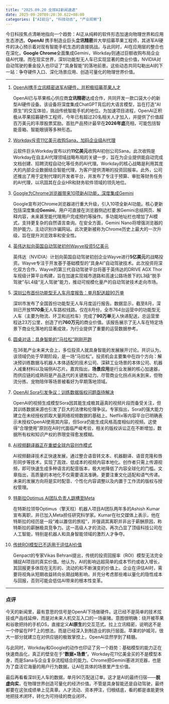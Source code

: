 ```yaml
---
title: "2025.09.20 全球AI新闻速递"
date: 2025-09-20T09:20:30.622+08:00
categories: ["AI前沿", "科技动态", "产业观察"]
---
```


今日科技焦点清晰地指向一个趋势：AI正从纯粹的软件形态加速向物理世界和应用生态渗透。**OpenAI** 携手制造业巨头**立讯精密**并大举招募苹果工程师，其进军AI硬件的决心预示着对现有智能手机生态的直接挑战。与此同时，AI在应用层的整合也在深化，**Google Chrome**全面集成Gemini，Workday则通过巨额收购布局企业级AI代理。而在现实世界，深圳功能型无人车已实现显著的商业价值，NVIDIA对自动驾驶的重金投入也印证了“具身智能”的落地前景。这些动态共同勾勒出AI的下一站：争夺硬件入口、深化场景应用、创造可量化的物理世界价值。

---

1.  [OpenAI携手立讯精密进军AI硬件，并积极招募苹果人才](https://www.ithome.com/0/884/360.htm)

    OpenAI已与苹果核心供应商**立讯精密**达成合作，共同开发一款口袋大小的新型AI硬件设备。该设备将深度集成ChatGPT背后的大语言模型，旨在打造“AI原生”的交互体验，挑战传统智能手机的地位。为加速项目进程，OpenAI正积极从苹果招募硬件工程师，今年已有超过20名相关人才加入，并提供了价值超百万美元的丰厚股票奖励。首批产品预计最早在**2026年底**亮相，可能包括智能音箱、智能眼镜等多种形态。

2.  [Workday斥资11亿美元收购Sana，加码企业级AI代理](https://ai2people.com/workdays-bold-move-1-1b-sana-buy-and-ai-agents-are-they-doubling-down-to-win-the-future/)

    云软件巨头Workday宣布以约**11亿美元**收购AI初创公司Sana。此次收购是Workday在自主AI代理领域战略布局的关键一步，旨在为企业提供能自动完成文档创建、招聘流程自动化等任务的AI代理。Workday的核心战略是利用其庞大的内部企业数据结合智能代理，为客户提供清晰的投资回报率。此外，公司还推出了用于定制代理的开发者平台，并发布了专注于预算、审批等财务任务的AI代理，以巩固其在企业HR和财务软件领域的领先地位。

3.  [Google为Chrome浏览器带来10项新AI功能，深度集成Gemini](https://analyticsindiamag.com/ai-news-updates/google-brings-10-new-ai-features-to-chrome-including-gemini-integration/)

    Google宣布对Chrome浏览器进行重大升级，引入10项全新AI功能。核心更新包括深度集成**Gemini**，用户可直接在浏览器侧边栏要求Gemini总结网页、解释内容，未来甚至能代理用户完成预约等操作。多功能地址栏也增加了AI模式，支持更复杂的自然语言查询。在安全方面，Gemini Nano将增强浏览器的防护能力，主动识别诈骗网站。此次更新被称为Chrome历史上最大的一次升级，旨在提升浏览效率和安全性。

4.  [英伟达拟向英国自动驾驶初创Wayve投资5亿美元](https://www.ithome.com/0/884/389.htm)

    英伟达（NVIDIA）计划向英国自动驾驶初创企业Wayve进行**5亿美元**的战略投资。Wayve专注于开发基于基础模型的“具身AI”自动驾驶技术。此次投资将深化双方合作，Wayve的第三代自动驾驶平台将基于英伟达的DRIVE AGX Thor车规级计算平台构建，旨在加速实现城市道路和高速公路场景下的L3级“脱手驾驶”与L4级“无人驾驶”能力，推动可规模化量产的自动驾驶技术走向市场。

5.  [深圳公布首份功能型无人车月度报告：单月配送超90万单](https://www.ithome.com/0/884/328.htm)

    深圳市发布了全国首份功能型无人车月度运行报告。数据显示，截至8月，深圳已开放**1170条**无人车路权线路。仅在8月份，全市764台运营中的功能型无人车（主要为物流、环卫和巡检车）完成了**90万单**无人快递配送，总运营里程达23万公里，创造了约**760万元**的商业价值。该报告展示了无人车在特定场景下商业化落地的显著成效，为行业提供了重要的运营数据参考。

6.  [圆桌对话：具身智能的“马拉松”刚刚开跑](https://36kr.com/p/3467609376282240?f=rss)

    在36氪产业未来大会上，多位投资人就具身智能的发展展开讨论。共识认为，该领域仍处于早期阶段，是一场“马拉松”。投资机会主要集中在四个方向：解决预训练数据与机器人本体适配的技术公司、深耕工业场景的本体公司、机器人减重材料以及端侧AI芯片。嘉宾指出，**场景应用**是行业发展的核心加速器，而供应链的成熟将是产品迭代的关键推动力。尽管商业化拐点尚未到来，但物流分拣、宠物陪伴等场景被看好为早期落地领域。

7.  [OpenAI Sora引发争议：训练数据版权问题亟待解决](https://ai2people.com/openais-sora-raises-big-questions-is-hollywood-already-inside-the-machine/)

    OpenAI的视频生成模型Sora因其能生成极其逼真的视频片段而备受关注，但其训练数据来源也引发了巨大的法律和伦理争议。专家指出，Sora的强大能力建立在未经授权抓取大量网络视频数据的基础上。Netflix等内容平台已明确表示未授权OpenAI使用其内容，但Sora仍能生成风格高度相似的视频。这使得“合理使用”原则在AI时代面临严峻考验，相关的版权诉讼正在不断增加，数据所有权和知识产权的界限变得愈发模糊。

8.  [AI视频翻译器正在重塑全球内容创作模式](https://ai2people.com/ai-video-translators-how-theyre-shaping-global-content-creation/)

    AI视频翻译技术正快速发展，通过整合语音转文本、机器翻译、语音克隆和唇形同步等技术，实现了高效、低成本的视频内容本地化。创作者只需上传源视频，即可快速生成多种语言的配音版本，极大地降低了内容全球化的门槛。文章指出，高质量的本地化不仅需要语法准确，更要注重文化适配和语气传递。未来的发展方向将是实时配音、个性化内容调整以及内置于工作流的版权与授权管理。

9.  [特斯拉Optimus AI团队负责人跳槽至Meta](https://www.ithome.com/0/884/320.htm)

    在特斯拉领导Optimus（擎天柱）机器人项目AI团队两年多的Ashish Kumar宣布离职，并已加入Meta担任研究科学家。Kumar在社交媒体上表示，他在特斯拉的经历是一段“难以置信的旅程”，并强调其离职并非出于薪酬原因，称特斯拉的薪酬极具竞争力。这一高级人才的流动，再次凸显了顶级科技公司在人工智能，特别是机器人和具身智能领域的激烈人才争夺。

10. [传统ROI模型已不适用于评估AI价值](https://analyticsindiamag.com/global-tech/traditional-roi-models-dont-work-for-ai/)

    Genpact的专家Vikas Behrani提出，传统的投资回报率（ROI）模型无法完全捕捉AI项目的真实价值。他认为，AI的影响远超简单的成本节约或收入增长，其回报更多体现在无形的、流动的和不断演变的价值上。企业在评估AI时，需要将视角从短期收益转向长期战略影响，并充分考虑那些难以量化的隐性成本与回报，否则可能会低估AI带来的根本性变革。

---

### **点评**

今天的新闻里，最有意思的信号是OpenAI下场做硬件。这已经不是简单的技术炫技或产品线延伸，而是对未来人机交互入口的一场豪赌。意图很明确：绕开被苹果和谷歌把持的手机OS，直接定义**AI原生**的交互范式。拉上立讯精密，说明这不是一个停留在PPT上的想法，而是已经深入到制造业的执行层面。苹果的护城河，很大一部分就建立在对供应链的极致掌控上，OpenAI显然学到了精髓。

与此同时，Workday和Google的动作也印证了另一个趋势：基础模型的能力正在快速商品化，真正的壁垒在于“**数据+场景**”。Workday花11亿美金买的不是模型本身，而是Sana与企业复杂流程结合的能力。Chrome把Gemini塞进浏览器，也是为了盘活它海量的用户行为数据，让AI在具体的场景里产生价值。

最后再看看深圳无人车的数据，单月90万配送订单。这才是AI的最终归宿——**脱虚向实**，在物理世界创造可量化的经济价值。不管是具身智能还是自动驾驶，最终都要在这张成绩单上见真章。人才流动、资本押注，归根结底，看的都是谁能更快地把技术闭环，转化为可持续的商业闭环。